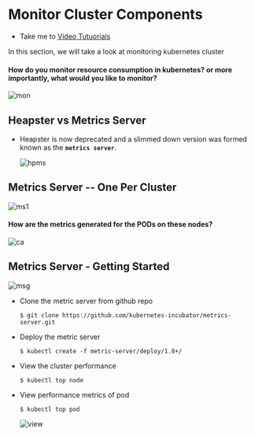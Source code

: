 # Monitor Cluster Components
  - Take me to [Video Tutuorials](https://kodekloud.com/topic/monitor-cluster-components/)
  
In this section, we will take a look at monitoring kubernetes cluster

#### How do you monitor resource consumption in kubernetes? or more importantly, what would you like to monitor?
  ![mon](../../images/mon.PNG)
 
## Heapster vs Metrics Server
- Heapster is now deprecated and a slimmed down version was formed known as the **`metrics server`**.

  ![hpms](../../images/hpms.PNG)
  
## Metrics Server -- One Per Cluster

  ![ms1](../../images/ms1.PNG)

#### How are the metrics generated for the PODs on these nodes?

  ![ca](../../images/ca.PNG)
  
## Metrics Server - Getting Started

  ![msg](../../images/msg.PNG)
  
- Clone the metric server from github repo
  ```
  $ git clone https://github.com/kubernetes-incubator/metrics-server.git
  ```
- Deploy the metric server
  ```
  $ kubectl create -f metric-server/deploy/1.8+/
  ```
  
- View the cluster performance
  ```
  $ kubectl top node
  ```
- View performance metrics of pod
  ```
  $ kubectl top pod
  ```
  
  ![view](../../images/view.PNG)
  
  
